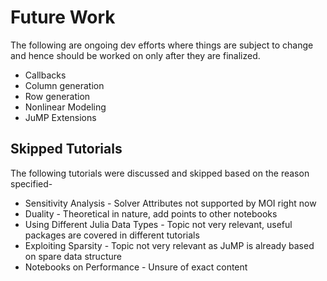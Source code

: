 # Future Work

The following are ongoing dev efforts where things are subject to change and hence should be worked on only after they are finalized.

- Callbacks
- Column generation
- Row generation
- Nonlinear Modeling
- JuMP Extensions

## Skipped Tutorials

The following tutorials were discussed and skipped based on the reason specified-

- Sensitivity Analysis - Solver Attributes not supported by MOI right now
- Duality - Theoretical in nature, add points to other notebooks
- Using Different Julia Data Types - Topic not very relevant, useful packages are covered in different tutorials
- Exploiting Sparsity - Topic not very relevant as JuMP is already based on spare data structure
- Notebooks on Performance - Unsure of exact content
